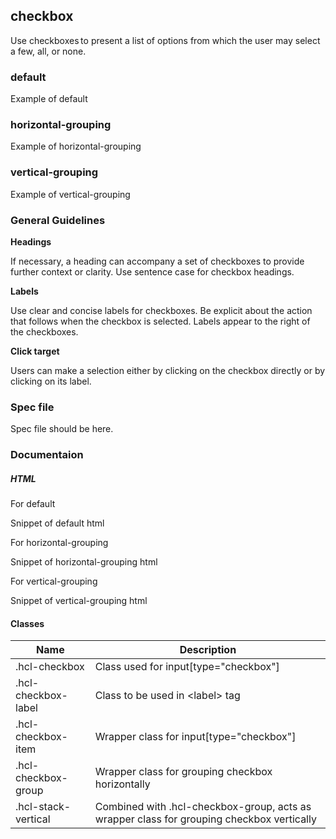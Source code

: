 <div id="Overview"></div>

## checkbox

Use checkboxes to present a list of options from which the user may select a few, all, or none.

### default

Example of default

### horizontal-grouping

Example of horizontal-grouping

### vertical-grouping

Example of vertical-grouping

<div id="General-Guideline"></div>

### General Guidelines

**Headings**

If necessary, a heading can accompany a set of checkboxes to provide further context or clarity. Use sentence case for checkbox headings.

**Labels**

Use clear and concise labels for checkboxes. Be explicit about the action that follows when the checkbox is selected. Labels appear to the right of the checkboxes.

**Click target**

Users can make a selection either by clicking on the checkbox directly or by clicking on its label.

<div id="Spec-file"></div>

### Spec file

Spec file should be here.

<div id="Documentation"></div>

### Documentaion

##### HTML

For default

Snippet of default html

For horizontal-grouping

Snippet of horizontal-grouping html

For vertical-grouping

Snippet of vertical-grouping html

#### Classes

| Name                | Description                                                                               |
| ------------------- | ----------------------------------------------------------------------------------------- |
| .hcl-checkbox       | Class used for input&#91;type=&#34;checkbox&#34;&#93;                                     |
| .hcl-checkbox-label | Class to be used in &lt;label&gt; tag                                                     |
| .hcl-checkbox-item  | Wrapper class for input&#91;type=&#34;checkbox&#34;&#93;                                  |
| .hcl-checkbox-group | Wrapper class for grouping checkbox horizontally                                          |
| .hcl-stack-vertical | Combined with .hcl-checkbox-group, acts as wrapper class for grouping checkbox vertically |
